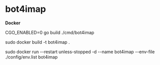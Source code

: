# bot4imap

**Docker**

CGO_ENABLED=0 go build ./cmd/bot4imap

sudo docker build -t bot4imap .

sudo docker run --restart unless-stopped -d --name bot4imap --env-file ./config/env.list bot4imap
